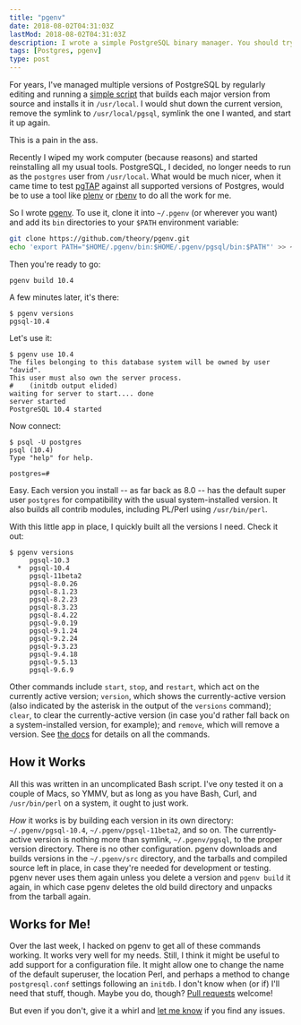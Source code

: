 ```yaml
---
title: "pgenv"
date: 2018-08-02T04:31:03Z
lastMod: 2018-08-02T04:31:03Z
description: I wrote a simple PostgreSQL binary manager. You should try it.
tags: [Postgres, pgenv]
type: post
---
```


For years, I've managed multiple versions of PostgreSQL by regularly editing and
running a [simple script] that builds each major version from source and
installs it in `/usr/local`. I would shut down the current version, remove the
symlink to `/usr/local/pgsql`, symlink the one I wanted, and start it up again.

This is a pain in the ass.

Recently I wiped my work computer (because reasons) and started reinstalling all
my usual tools. PostgreSQL, I decided, no longer needs to run as the `postgres`
user from `/usr/local`. What would be much nicer, when it came time to test
[pgTAP] against all supported versions of Postgres, would be to use a tool like
[plenv] or [rbenv] to do all the work for me.

So I wrote [pgenv]. To use it, clone it into `~/.pgenv` (or wherever you want)
and add its `bin` directories to your `$PATH` environment variable:

``` sh
git clone https://github.com/theory/pgenv.git
echo 'export PATH="$HOME/.pgenv/bin:$HOME/.pgenv/pgsql/bin:$PATH"' >> ~/.bash_profile
```

Then you're ready to go:

```
pgenv build 10.4
```

A few minutes later, it's there:

```
$ pgenv versions
pgsql-10.4
```

Let's use it:

```
$ pgenv use 10.4
The files belonging to this database system will be owned by user "david".
This user must also own the server process.
#    (initdb output elided)
waiting for server to start.... done
server started
PostgreSQL 10.4 started
```

Now connect:

```
$ psql -U postgres
psql (10.4)
Type "help" for help.

postgres=# 
```

Easy. Each version you install -- as far back as 8.0 -- has the default super
user `postgres` for compatibility with the usual system-installed version. It
also builds all contrib modules, including PL/Perl using `/usr/bin/perl`.

With this little app in place, I quickly built all the versions I need. Check it
out:

```
$ pgenv versions
     pgsql-10.3
  *  pgsql-10.4
     pgsql-11beta2
     pgsql-8.0.26
     pgsql-8.1.23
     pgsql-8.2.23
     pgsql-8.3.23
     pgsql-8.4.22
     pgsql-9.0.19
     pgsql-9.1.24
     pgsql-9.2.24
     pgsql-9.3.23
     pgsql-9.4.18
     pgsql-9.5.13
     pgsql-9.6.9
```

Other commands include `start`, `stop`, and `restart`, which act on the
currently active version; `version`, which shows the currently-active version
(also indicated by the asterisk in the output of the `versions` command);
`clear`, to clear the currently-active version (in case you'd rather fall back
on a system-installed version, for example); and `remove`, which will remove a
version. See [the docs] for details on all the commands.

How it Works
------------

All this was written in an uncomplicated Bash script. I've ony tested it on a
couple of Macs, so YMMV, but as long as you have Bash, Curl, and `/usr/bin/perl`
on a system, it ought to just work.

*How* it works is by building each version in its own directory:
`~/.pgenv/pgsql-10.4`, `~/.pgenv/pgsql-11beta2`, and so on. The currently-active
version is nothing more than symlink, `~/.pgenv/pgsql`, to the proper version
directory. There is no other configuration. pgenv downloads and builds versions
in the `~/.pgenv/src` directory, and the tarballs and compiled source left in
place, in case they're needed for development or testing. pgenv never uses them
again unless you delete a version and `pgenv build` it again, in which case
pgenv deletes the old build directory and unpacks from the tarball again.

Works for Me!
-------------

Over the last week, I hacked on pgenv to get all of these commands working. It
works very well for my needs. Still, I think it might be useful to add support
for a configuration file. It might allow one to change the name of the default
superuser, the location Perl, and perhaps a method to change `postgresql.conf`
settings following an `initdb`. I don't know when (or if) I'll need that stuff,
though. Maybe you do, though? [Pull requests] welcome!

But even if you don't, give it a whirl and [let me know] if you find any
issues.

  [simple script]: https://github.com/theory/my-cap/blob/master/bin/perl-regress.sh
  [pgTAP]: https://pgtap.org/ "pgTAP: Unit testing for PostgreSQL"
  [plenv]: https://github.com/tokuhirom/plenv "plenv - Perl binary manager"
  [rbenv]: https://github.com/rbenv/rbenv "rbenv - Groom your app's Ruby environment"
  [pgenv]: https://github.com/theory/pgenv "pgenv - PostgreSQL binary manager"
  [the docs]: https://github.com/theory/pgenv#readme "pgenv README"
  [Pull requests]: https://github.com/theory/pgenv/pulls "pgenv Pull Requests"
  [let me know]: https://github.com/theory/pgenv/issues "pgenv Issues"
